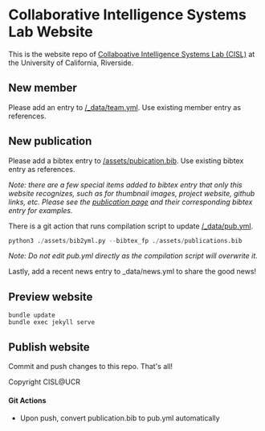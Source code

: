 # Collaborative Intelligence Systems Lab Website

This is the website repo of [Collaboative Intelligence Systems Lab (CISL)](https://cisl.ucr.edu/) at the 
University of California, Riverside.

## New member
Please add an entry to [/_data/team.yml](https://github.com/UCR-CISL/UCR-CISL.github.io/blob/main/_data/team.yml). Use existing member entry as references.

## New publication
Please add a bibtex entry to [/assets/pubication.bib](https://github.com/UCR-CISL/UCR-CISL.github.io/blob/main/assets/publications.bib). Use existing bibtex entry as references. 

*Note: there are a few special items added to bibtex entry that only this website recognizes, such as for thumbnail images, project website, github links, etc. Please see the [publication page](https://cisl.ucr.edu/publication/) and their corresponding bibtex entry for examples.*

There is a git action that runs compilation script to update [/_data/pub.yml](https://github.com/UCR-CISL/UCR-CISL.github.io/blob/main/_data/pub.yml). 
```python
python3 ./assets/bib2yml.py --bibtex_fp ./assets/publications.bib
```
*Note: Do not edit pub.yml directly as the compilation script will overwrite it.*

Lastly, add a recent news entry to _data/news.yml to share the good news!

## Preview website
```shell
bundle update 
bundle exec jekyll serve
```
## Publish website
Commit and push changes to this repo. That's all!

Copyright CISL@UCR

#### Git Actions
- Upon push, convert publication.bib to pub.yml automatically